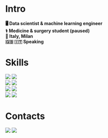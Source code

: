 <!-- ![image](https://www.codewars.com/users/nehtr/badges/large) -->
# Intro
<!-- 🧠 Neurodivergent INTP-T  -->
**🖥️ Data scientist & machine learning engineer  
⚕️  Medicine & surgery student (paused)  
📍 Italy, Milan  
🇬🇧 🇮🇹 Speaking**  

# Skills

![](https://img.shields.io/badge/Python-3776AB?style=flat-square&logo=python&logoColor=white)
![](https://img.shields.io/badge/Node.js-43853D?style=flat-square&logo=node.js&logoColor=white)  
![](https://img.shields.io/badge/SQLite-232F3E?style=flat-square&logo=sqlite&logoColor=white)
![](https://img.shields.io/badge/MySQL-07405E?style=flat-square&logo=mysql&logoColor=white)  
![](https://img.shields.io/badge/HTML5-E34F26?style=flat-square&logo=html5&logoColor=white)
![](https://img.shields.io/badge/CSS3-1572B6?style=flat-square&logo=css3&logoColor=white)  
![](https://img.shields.io/badge/Windows-3D85C6?style=flat-square&logo=windows&logoColor=white)
![](https://img.shields.io/badge/linux-444444?style=flat-square&logo=linux&logoColor=white)

<!-- ![](https://img.shields.io/badge/pytorch-red?style=for-the-badge&logo=pytorch&logoColor=white) -->

# Contacts

[![](https://img.shields.io/badge/Telegram-2CA5E0?style=flat-square&logo=telegram&logoColor=white)](https://t.me/natriks)
[![](https://img.shields.io/badge/Gmail-D14836?style=flat-square&logo=gmail&logoColor=white)](mailto:davide.raucci.k@gmail.com)
